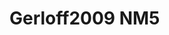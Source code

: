 <a name="material" />

# Gerloff2009 NM5
<script type="application/ld+json">
  {
    "@context": "https://schema.org/",
    "@type": "ChemicalSubstance",
    "http://purl.org/dc/terms/conformsTo":
      {
        "@type": "CreativeWork",
        "@id": "https://bioschemas.org/profiles/ChemicalSubstance/0.4-RELEASE/"
      },
    "@id": "https://egonw.github.io/nanowiki/nanowiki154.html#material",
    "name": "Gerloff2009 NM5",
    "sameAs": "http://127.0.0.1/mediawiki/index.php/Special:URIResolver/Gerloff2009_NM5"
  }
</script>

